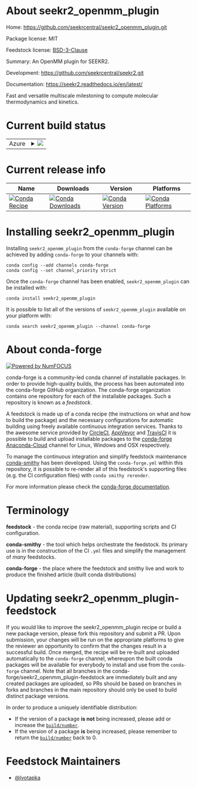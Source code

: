 About seekr2_openmm_plugin
==========================

Home: https://github.com/seekrcentral/seekr2_openmm_plugin.git

Package license: MIT

Feedstock license: [BSD-3-Clause](https://github.com/conda-forge/seekr2_openmm_plugin-feedstock/blob/master/LICENSE.txt)

Summary: An OpenMM plugin for SEEKR2.

Development: https://github.com/seekrcentral/seekr2.git

Documentation: https://seekr2.readthedocs.io/en/latest/

Fast and versatile multiscale milestoning to compute molecular
thermodynamics and kinetics.


Current build status
====================


<table>
    
  <tr>
    <td>Azure</td>
    <td>
      <details>
        <summary>
          <a href="https://dev.azure.com/conda-forge/feedstock-builds/_build/latest?definitionId=13674&branchName=master">
            <img src="https://dev.azure.com/conda-forge/feedstock-builds/_apis/build/status/seekr2_openmm_plugin-feedstock?branchName=master">
          </a>
        </summary>
        <table>
          <thead><tr><th>Variant</th><th>Status</th></tr></thead>
          <tbody><tr>
              <td>linux_64_cuda_compiler_version10.2python3.6.____cpython</td>
              <td>
                <a href="https://dev.azure.com/conda-forge/feedstock-builds/_build/latest?definitionId=13674&branchName=master">
                  <img src="https://dev.azure.com/conda-forge/feedstock-builds/_apis/build/status/seekr2_openmm_plugin-feedstock?branchName=master&jobName=linux&configuration=linux_64_cuda_compiler_version10.2python3.6.____cpython" alt="variant">
                </a>
              </td>
            </tr><tr>
              <td>linux_64_cuda_compiler_version10.2python3.7.____cpython</td>
              <td>
                <a href="https://dev.azure.com/conda-forge/feedstock-builds/_build/latest?definitionId=13674&branchName=master">
                  <img src="https://dev.azure.com/conda-forge/feedstock-builds/_apis/build/status/seekr2_openmm_plugin-feedstock?branchName=master&jobName=linux&configuration=linux_64_cuda_compiler_version10.2python3.7.____cpython" alt="variant">
                </a>
              </td>
            </tr><tr>
              <td>linux_64_cuda_compiler_version10.2python3.8.____cpython</td>
              <td>
                <a href="https://dev.azure.com/conda-forge/feedstock-builds/_build/latest?definitionId=13674&branchName=master">
                  <img src="https://dev.azure.com/conda-forge/feedstock-builds/_apis/build/status/seekr2_openmm_plugin-feedstock?branchName=master&jobName=linux&configuration=linux_64_cuda_compiler_version10.2python3.8.____cpython" alt="variant">
                </a>
              </td>
            </tr><tr>
              <td>linux_64_cuda_compiler_version10.2python3.9.____cpython</td>
              <td>
                <a href="https://dev.azure.com/conda-forge/feedstock-builds/_build/latest?definitionId=13674&branchName=master">
                  <img src="https://dev.azure.com/conda-forge/feedstock-builds/_apis/build/status/seekr2_openmm_plugin-feedstock?branchName=master&jobName=linux&configuration=linux_64_cuda_compiler_version10.2python3.9.____cpython" alt="variant">
                </a>
              </td>
            </tr><tr>
              <td>linux_64_cuda_compiler_version11.1python3.6.____cpython</td>
              <td>
                <a href="https://dev.azure.com/conda-forge/feedstock-builds/_build/latest?definitionId=13674&branchName=master">
                  <img src="https://dev.azure.com/conda-forge/feedstock-builds/_apis/build/status/seekr2_openmm_plugin-feedstock?branchName=master&jobName=linux&configuration=linux_64_cuda_compiler_version11.1python3.6.____cpython" alt="variant">
                </a>
              </td>
            </tr><tr>
              <td>linux_64_cuda_compiler_version11.1python3.7.____cpython</td>
              <td>
                <a href="https://dev.azure.com/conda-forge/feedstock-builds/_build/latest?definitionId=13674&branchName=master">
                  <img src="https://dev.azure.com/conda-forge/feedstock-builds/_apis/build/status/seekr2_openmm_plugin-feedstock?branchName=master&jobName=linux&configuration=linux_64_cuda_compiler_version11.1python3.7.____cpython" alt="variant">
                </a>
              </td>
            </tr><tr>
              <td>linux_64_cuda_compiler_version11.1python3.8.____cpython</td>
              <td>
                <a href="https://dev.azure.com/conda-forge/feedstock-builds/_build/latest?definitionId=13674&branchName=master">
                  <img src="https://dev.azure.com/conda-forge/feedstock-builds/_apis/build/status/seekr2_openmm_plugin-feedstock?branchName=master&jobName=linux&configuration=linux_64_cuda_compiler_version11.1python3.8.____cpython" alt="variant">
                </a>
              </td>
            </tr><tr>
              <td>linux_64_cuda_compiler_version11.1python3.9.____cpython</td>
              <td>
                <a href="https://dev.azure.com/conda-forge/feedstock-builds/_build/latest?definitionId=13674&branchName=master">
                  <img src="https://dev.azure.com/conda-forge/feedstock-builds/_apis/build/status/seekr2_openmm_plugin-feedstock?branchName=master&jobName=linux&configuration=linux_64_cuda_compiler_version11.1python3.9.____cpython" alt="variant">
                </a>
              </td>
            </tr><tr>
              <td>linux_64_cuda_compiler_version11.2python3.6.____cpython</td>
              <td>
                <a href="https://dev.azure.com/conda-forge/feedstock-builds/_build/latest?definitionId=13674&branchName=master">
                  <img src="https://dev.azure.com/conda-forge/feedstock-builds/_apis/build/status/seekr2_openmm_plugin-feedstock?branchName=master&jobName=linux&configuration=linux_64_cuda_compiler_version11.2python3.6.____cpython" alt="variant">
                </a>
              </td>
            </tr><tr>
              <td>linux_64_cuda_compiler_version11.2python3.7.____cpython</td>
              <td>
                <a href="https://dev.azure.com/conda-forge/feedstock-builds/_build/latest?definitionId=13674&branchName=master">
                  <img src="https://dev.azure.com/conda-forge/feedstock-builds/_apis/build/status/seekr2_openmm_plugin-feedstock?branchName=master&jobName=linux&configuration=linux_64_cuda_compiler_version11.2python3.7.____cpython" alt="variant">
                </a>
              </td>
            </tr><tr>
              <td>linux_64_cuda_compiler_version11.2python3.8.____cpython</td>
              <td>
                <a href="https://dev.azure.com/conda-forge/feedstock-builds/_build/latest?definitionId=13674&branchName=master">
                  <img src="https://dev.azure.com/conda-forge/feedstock-builds/_apis/build/status/seekr2_openmm_plugin-feedstock?branchName=master&jobName=linux&configuration=linux_64_cuda_compiler_version11.2python3.8.____cpython" alt="variant">
                </a>
              </td>
            </tr><tr>
              <td>linux_64_cuda_compiler_version11.2python3.9.____cpython</td>
              <td>
                <a href="https://dev.azure.com/conda-forge/feedstock-builds/_build/latest?definitionId=13674&branchName=master">
                  <img src="https://dev.azure.com/conda-forge/feedstock-builds/_apis/build/status/seekr2_openmm_plugin-feedstock?branchName=master&jobName=linux&configuration=linux_64_cuda_compiler_version11.2python3.9.____cpython" alt="variant">
                </a>
              </td>
            </tr>
          </tbody>
        </table>
      </details>
    </td>
  </tr>
</table>

Current release info
====================

| Name | Downloads | Version | Platforms |
| --- | --- | --- | --- |
| [![Conda Recipe](https://img.shields.io/badge/recipe-seekr2_openmm_plugin-green.svg)](https://anaconda.org/conda-forge/seekr2_openmm_plugin) | [![Conda Downloads](https://img.shields.io/conda/dn/conda-forge/seekr2_openmm_plugin.svg)](https://anaconda.org/conda-forge/seekr2_openmm_plugin) | [![Conda Version](https://img.shields.io/conda/vn/conda-forge/seekr2_openmm_plugin.svg)](https://anaconda.org/conda-forge/seekr2_openmm_plugin) | [![Conda Platforms](https://img.shields.io/conda/pn/conda-forge/seekr2_openmm_plugin.svg)](https://anaconda.org/conda-forge/seekr2_openmm_plugin) |

Installing seekr2_openmm_plugin
===============================

Installing `seekr2_openmm_plugin` from the `conda-forge` channel can be achieved by adding `conda-forge` to your channels with:

```
conda config --add channels conda-forge
conda config --set channel_priority strict
```

Once the `conda-forge` channel has been enabled, `seekr2_openmm_plugin` can be installed with:

```
conda install seekr2_openmm_plugin
```

It is possible to list all of the versions of `seekr2_openmm_plugin` available on your platform with:

```
conda search seekr2_openmm_plugin --channel conda-forge
```


About conda-forge
=================

[![Powered by NumFOCUS](https://img.shields.io/badge/powered%20by-NumFOCUS-orange.svg?style=flat&colorA=E1523D&colorB=007D8A)](http://numfocus.org)

conda-forge is a community-led conda channel of installable packages.
In order to provide high-quality builds, the process has been automated into the
conda-forge GitHub organization. The conda-forge organization contains one repository
for each of the installable packages. Such a repository is known as a *feedstock*.

A feedstock is made up of a conda recipe (the instructions on what and how to build
the package) and the necessary configurations for automatic building using freely
available continuous integration services. Thanks to the awesome service provided by
[CircleCI](https://circleci.com/), [AppVeyor](https://www.appveyor.com/)
and [TravisCI](https://travis-ci.com/) it is possible to build and upload installable
packages to the [conda-forge](https://anaconda.org/conda-forge)
[Anaconda-Cloud](https://anaconda.org/) channel for Linux, Windows and OSX respectively.

To manage the continuous integration and simplify feedstock maintenance
[conda-smithy](https://github.com/conda-forge/conda-smithy) has been developed.
Using the ``conda-forge.yml`` within this repository, it is possible to re-render all of
this feedstock's supporting files (e.g. the CI configuration files) with ``conda smithy rerender``.

For more information please check the [conda-forge documentation](https://conda-forge.org/docs/).

Terminology
===========

**feedstock** - the conda recipe (raw material), supporting scripts and CI configuration.

**conda-smithy** - the tool which helps orchestrate the feedstock.
                   Its primary use is in the construction of the CI ``.yml`` files
                   and simplify the management of *many* feedstocks.

**conda-forge** - the place where the feedstock and smithy live and work to
                  produce the finished article (built conda distributions)


Updating seekr2_openmm_plugin-feedstock
=======================================

If you would like to improve the seekr2_openmm_plugin recipe or build a new
package version, please fork this repository and submit a PR. Upon submission,
your changes will be run on the appropriate platforms to give the reviewer an
opportunity to confirm that the changes result in a successful build. Once
merged, the recipe will be re-built and uploaded automatically to the
`conda-forge` channel, whereupon the built conda packages will be available for
everybody to install and use from the `conda-forge` channel.
Note that all branches in the conda-forge/seekr2_openmm_plugin-feedstock are
immediately built and any created packages are uploaded, so PRs should be based
on branches in forks and branches in the main repository should only be used to
build distinct package versions.

In order to produce a uniquely identifiable distribution:
 * If the version of a package **is not** being increased, please add or increase
   the [``build/number``](https://docs.conda.io/projects/conda-build/en/latest/resources/define-metadata.html#build-number-and-string).
 * If the version of a package **is** being increased, please remember to return
   the [``build/number``](https://docs.conda.io/projects/conda-build/en/latest/resources/define-metadata.html#build-number-and-string)
   back to 0.

Feedstock Maintainers
=====================

* [@lvotapka](https://github.com/lvotapka/)

